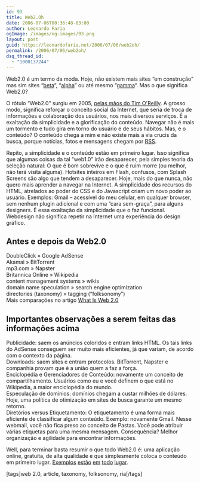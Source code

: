 ```yaml
---
id: 93
title: Web2.Oh
date: 2006-07-06T00:36:48-03:00
author: Leonardo Faria
ogImage: /images/og-images/93.png
layout: post
guid: https://leonardofaria.net/2006/07/06/web2oh/
permalink: /2006/07/06/web2oh/
dsq_thread_id:
  - "1000137244"
---
```

Web2.0 é um termo da moda. Hoje, não existem mais sites &#8220;em construção&#8221; mas sim sites &#8220;[beta](http://gmail.com)&#8220;, &#8220;[alpha](http://www.meebo.com/)&#8221; ou até mesmo &#8220;[gamma](http://flickr.com/)&#8220;. Mas o que significa Web2.0?

O rótulo &#8220;Web2.0&#8221; surgiu em 2005, [pelas mãos do Tim O'Reilly](http://www.oreillynet.com/pub/a/oreilly/tim/news/2005/09/30/what-is-web-20.html "Artigo conceitual sobre Web2.0"). A grosso modo, significa reforçar o conceito social da Internet, que seria de troca de informações e colaboração dos usuários, nos mais diversos serviços. É a exaltação da simplicidade e a glorificação do conteúdo. Navegar não é mais um tormento e tudo gira em torno do usuário e de seus hábitos. Mas, e o conteúdo? O conteúdo chega a mim e não existe mais a via crucis da busca, porque notícias, fotos e mensagens chegam por [RSS](http://pt.wikipedia.org/wiki/RSS).

Repito, a simplicidade e o conteúdo estão em primeiro lugar. Isso significa que algumas coisas da tal &#8220;web1.0&#8221; irão desaparecer, pela simples teoria da seleção natural: O que é bom sobrevive e o que é ruim morre (ou melhor, não terá visita alguma). Hotsites inteiros em Flash, confusos, com Splash Screens são algo que tendem a desaparecer. Hoje, mais do que nunca, não quero mais aprender a navegar na Internet. A simplicidade dos recursos do HTML, atrelados ao poder do CSS e do Javascript criam um novo poder ao usuário. Exemplos: Gmail – acessível do meu celular, em qualquer browser, sem nenhum plugin adicional e com uma &#8220;cara sem-graça&#8221;, para alguns designers. É essa exaltação da simplicidade que o faz funcional. Webdesign não significa repetir na Internet uma experiência do design gráfico. 

## Antes e depois da Web2.0

DoubleClick » Google AdSense  
Akamai » BitTorrent  
mp3.com » Napster  
Britannica Online » Wikipedia  
content management systems » wikis  
domain name speculation » search engine optimization  
directories (taxonomy) » tagging (&#8220;folksonomy&#8221;)  
Mais comparações no artigo [What Is Web 2.0](http://www.oreillynet.com/pub/a/oreilly/tim/news/2005/09/30/what-is-web-20.html)

## Importantes observações a serem feitas das informações acima

Publicidade: saem os anúncios coloridos e entram links HTML. Os tais links do AdSense conseguem ser muito mais eficientes, já que variam, de acordo com o contexto da página.  
Downloads: saem sites e entram protocolos. BitTorrent, Napster e companhia provam que é a união quem a faz a força.  
Enciclopédia e Gerenciadores de Conteúdo: novamente um conceito de compartilhamento. Usuários como eu e você definem o que está no Wikipedia, a maior enciclopédia do mundo.  
Especulação de domínios: domínios chegam a custar milhões de dólares. Hoje, uma política de otimização em sites de busca garante um mesmo retorno.  
Diretórios versus Etiquetamento: O etiquetamento é uma forma mais eficiente de classificar algum conteúdo. Exemplo: novamente Gmail. Nesse webmail, você não fica preso ao conceito de Pastas. Você pode atribuir várias etiquetas para uma mesma mensagem. Consequência? Melhor organização e agilidade para encontrar informações.

Well, para terminar basta resumir o que todo Web2.0 é: uma aplicação online, gratuita, de alta qualidade e que simplesmente coloca o conteúdo em primeiro lugar. [Exemplos](http://del.icio.us) [estão](http://maps.google.com) [em](http://www.flickr.com) [todo](http://last.fm) [lugar](http://www.bloglines.com).

[tags]web 2.0, article, taxonomy, folksonomy, ria[/tags]
